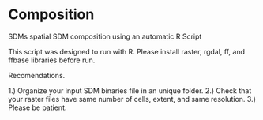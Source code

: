 # Composition
SDMs spatial SDM composition using an automatic R Script

This script was designed to run with R. Please install raster, rgdal, ff, and ffbase libraries before run.

Recomendations.

1.) Organize your input SDM binaries file in an unique folder.
2.) Check that your raster files have  same number of cells, extent, and same resolution.
3.) Please be patient.